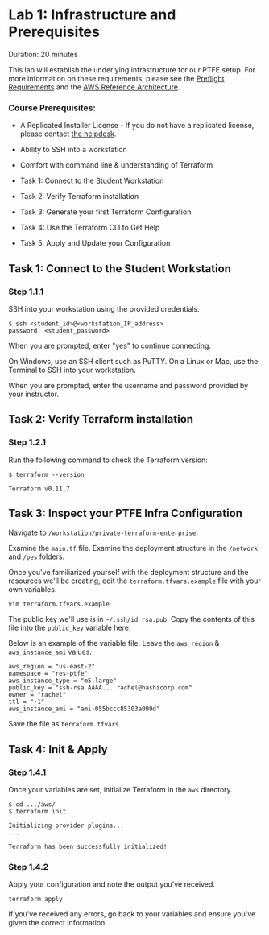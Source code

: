 # Lab 1: Infrastructure and Prerequisites

Duration: 20 minutes

This lab will establish the underlying infrastructure for our PTFE setup. For more information on these requirements, please see the [Preflight Requirements](https://www.terraform.io/docs/enterprise/private/preflight-installer.html) and the [AWS Reference Architecture](https://www.terraform.io/docs/enterprise/private/aws-setup-guide.html).

### Course Prerequisites:
- A Replicated Installer License - If you do not have a replicated license, please contact [the helpdesk](helpdesk@hashicorp.com).
- Ability to SSH into a workstation
- Comfort with command line & understanding of Terraform

- Task 1: Connect to the Student Workstation
- Task 2: Verify Terraform installation
- Task 3: Generate your first Terraform Configuration
- Task 4: Use the Terraform CLI to Get Help
- Task 5: Apply and Update your Configuration

## Task 1: Connect to the Student Workstation

### Step 1.1.1

SSH into your workstation using the provided credentials.

```shell
$ ssh <student_id>@<workstation_IP_address>
password: <student_password>
```

When you are prompted, enter "yes" to continue connecting.

On Windows, use an SSH client such as PuTTY.  On a Linux or Mac, use the Terminal to SSH into your workstation.

When you are prompted, enter the username and password provided by your instructor.

## Task 2: Verify Terraform installation

### Step 1.2.1

Run the following command to check the Terraform version:

```shell
$ terraform --version

Terraform v0.11.7
```

## Task 3: Inspect your PTFE Infra Configuration

Navigate to `/workstation/private-terraform-enterprise`.

Examine the `main.tf` file. Examine the deployment structure in the `/network` and `/pes` folders.

Once you've familiarized yourself with the deployment structure and the resources we'll be creating, edit the `terraform.tfvars.example` file with your own variables.

```shell
vim terraform.tfvars.example
```

The public key we'll use is in `~/.ssh/id_rsa.pub`. Copy the contents of this file into the `public_key` variable here.

Below is an example of the variable file. Leave the `aws_region` & `aws_instance_ami` values.

```hcl
aws_region = "us-east-2"
namespace = "res-ptfe"
aws_instance_type = "m5.large"
public_key = "ssh-rsa AAAA... rachel@hashicorp.com"
owner = "rachel"
ttl = "-1"
aws_instance_ami = "ami-055bccc85303a099d"
```

Save the file as `terraform.tfvars`

## Task 4: Init & Apply

### Step 1.4.1

Once your variables are set, initialize Terraform in the `aws` directory.

```shell
$ cd .../aws/
$ terraform init

Initializing provider plugins...
...

Terraform has been successfully initialized!
```

### Step 1.4.2

Apply your configuration and note the output you've received.

```shell
terraform apply
```

If you've received any errors, go back to your variables and ensure you've given the correct information.